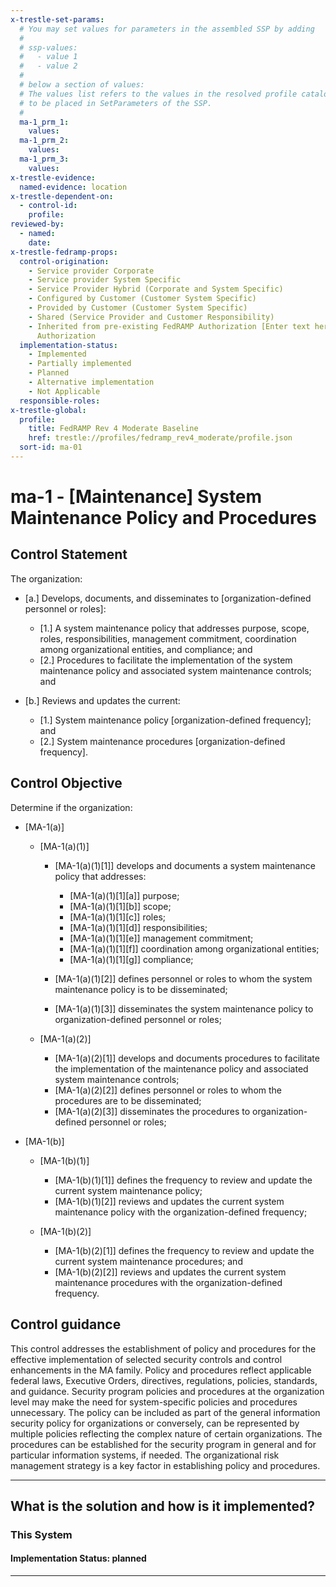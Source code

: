 ```yaml
---
x-trestle-set-params:
  # You may set values for parameters in the assembled SSP by adding
  #
  # ssp-values:
  #   - value 1
  #   - value 2
  #
  # below a section of values:
  # The values list refers to the values in the resolved profile catalog, and the ssp-values represent new values
  # to be placed in SetParameters of the SSP.
  #
  ma-1_prm_1:
    values:
  ma-1_prm_2:
    values:
  ma-1_prm_3:
    values:
x-trestle-evidence:
  named-evidence: location
x-trestle-dependent-on:
  - control-id:
    profile:
reviewed-by:
  - named:
    date:
x-trestle-fedramp-props:
  control-origination:
    - Service provider Corporate
    - Service provider System Specific
    - Service Provider Hybrid (Corporate and System Specific)
    - Configured by Customer (Customer System Specific)
    - Provided by Customer (Customer System Specific)
    - Shared (Service Provider and Customer Responsibility)
    - Inherited from pre-existing FedRAMP Authorization [Enter text here], Date of
      Authorization
  implementation-status:
    - Implemented
    - Partially implemented
    - Planned
    - Alternative implementation
    - Not Applicable
  responsible-roles:
x-trestle-global:
  profile:
    title: FedRAMP Rev 4 Moderate Baseline
    href: trestle://profiles/fedramp_rev4_moderate/profile.json
  sort-id: ma-01
---
```


# ma-1 - \[Maintenance\] System Maintenance Policy and Procedures

## Control Statement

The organization:

- \[a.\] Develops, documents, and disseminates to [organization-defined personnel or roles]:

  - \[1.\] A system maintenance policy that addresses purpose, scope, roles, responsibilities, management commitment, coordination among organizational entities, and compliance; and
  - \[2.\] Procedures to facilitate the implementation of the system maintenance policy and associated system maintenance controls; and

- \[b.\] Reviews and updates the current:

  - \[1.\] System maintenance policy [organization-defined frequency]; and
  - \[2.\] System maintenance procedures [organization-defined frequency].

## Control Objective

Determine if the organization:

- \[MA-1(a)\]

  - \[MA-1(a)(1)\]

    - \[MA-1(a)(1)[1]\] develops and documents a system maintenance policy that addresses:

      - \[MA-1(a)(1)[1][a]\] purpose;
      - \[MA-1(a)(1)[1][b]\] scope;
      - \[MA-1(a)(1)[1][c]\] roles;
      - \[MA-1(a)(1)[1][d]\] responsibilities;
      - \[MA-1(a)(1)[1][e]\] management commitment;
      - \[MA-1(a)(1)[1][f]\] coordination among organizational entities;
      - \[MA-1(a)(1)[1][g]\] compliance;

    - \[MA-1(a)(1)[2]\] defines personnel or roles to whom the system maintenance policy is to be disseminated;
    - \[MA-1(a)(1)[3]\] disseminates the system maintenance policy to organization-defined personnel or roles;

  - \[MA-1(a)(2)\]

    - \[MA-1(a)(2)[1]\] develops and documents procedures to facilitate the implementation of the maintenance policy and associated system maintenance controls;
    - \[MA-1(a)(2)[2]\] defines personnel or roles to whom the procedures are to be disseminated;
    - \[MA-1(a)(2)[3]\] disseminates the procedures to organization-defined personnel or roles;

- \[MA-1(b)\]

  - \[MA-1(b)(1)\]

    - \[MA-1(b)(1)[1]\] defines the frequency to review and update the current system maintenance policy;
    - \[MA-1(b)(1)[2]\] reviews and updates the current system maintenance policy with the organization-defined frequency;

  - \[MA-1(b)(2)\]

    - \[MA-1(b)(2)[1]\] defines the frequency to review and update the current system maintenance procedures; and
    - \[MA-1(b)(2)[2]\] reviews and updates the current system maintenance procedures with the organization-defined frequency.

## Control guidance

This control addresses the establishment of policy and procedures for the effective implementation of selected security controls and control enhancements in the MA family. Policy and procedures reflect applicable federal laws, Executive Orders, directives, regulations, policies, standards, and guidance. Security program policies and procedures at the organization level may make the need for system-specific policies and procedures unnecessary. The policy can be included as part of the general information security policy for organizations or conversely, can be represented by multiple policies reflecting the complex nature of certain organizations. The procedures can be established for the security program in general and for particular information systems, if needed. The organizational risk management strategy is a key factor in establishing policy and procedures.

______________________________________________________________________

## What is the solution and how is it implemented?

<!-- For implementation status enter one of: implemented, partial, planned, alternative, not-applicable -->

<!-- Note that the list of rules under ### Rules: is read-only and changes will not be captured after assembly to JSON -->

### This System

<!-- Add implementation prose for the main This System component for control: ma-1 -->

#### Implementation Status: planned

______________________________________________________________________
